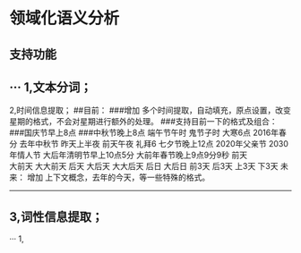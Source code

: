 # 领域化语义分析
## 支持功能
···
1,文本分词；
------------------
2,时间信息提取；
##目前：
###增加 多个时间提取，自动填充，原点设置，改变星期的格式，不会对星期进行额外的处理。
###支持目前一下的格式及组合：
###国庆节早上8点
###中秋节晚上8点
		端午节午时
		鬼节子时
		大寒6点
		2016年春分
		去年中秋节
		昨天上半夜
		前天午夜
		礼拜6
		七夕节晚上12点
		2020年父亲节
		2030年情人节
		大后年清明节早上10点5分
		大前年春节晚上9点9分9秒
		前天	
		大前天
		大大前天
		后天
		大后天
		大大后天
		后日
		大后日
		前3天
		后3天
		上3天
		下3天
未来：
	增加 上下文概念，去年的今天，等一些特殊的格式。


------------------
3,词性信息提取；
------------------
···
1, 


